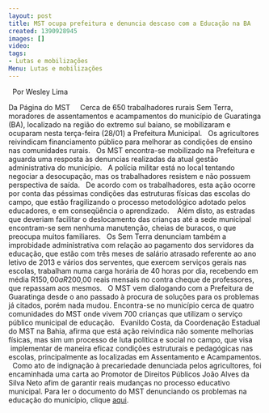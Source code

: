 ```yaml
---
layout: post
title: MST ocupa prefeitura e denuncia descaso com a Educação na BA
created: 1390928945
images: []
video: 
tags:
- Lutas e mobilizações
Menu: Lutas e mobilizações
---
```



 
Por Wesley Lima

Da Página do MST
 
 
Cerca de 650 trabalhadores rurais Sem Terra, moradores de assentamentos e acampamentos do município de Guaratinga (BA), localizado na região do extremo sul baiano, se mobilizaram e ocuparam nesta terça-feira (28/01) a Prefeitura Municipal.
 
Os agricultores reivindicam financiamento público para melhorar as condições de ensino nas comunidades rurais.
 
Os MST encontra-se mobilizado na Prefeitura e aguarda uma resposta às denuncias realizadas da atual gestão administrativa do município.
 
A polícia militar está no local tentando negociar a desocupação, mas os trabalhadores resistem e não possuem perspectiva de saída.
 
De acordo com os trabalhadores, esta ação ocorre por conta das péssimas condições das estruturas físicas das escolas do campo, que estão fragilizando o processo metodológico adotado pelos educadores, e em conseqüência o aprendizado. 
 
Além disto, as estradas que deveriam facilitar o deslocamento das crianças até a sede municipal encontram-se sem nenhuma manutenção, cheias de buracos, o que preocupa muitos familiares.
 
Os Sem Terra denunciam também a improbidade administrativa com relação ao pagamento dos servidores da educação, que estão com três meses de salário atrasado referente ao ano letivo de 2013 e vários dos serventes, que exercem serviços gerais nas escolas, trabalham numa carga horária de 40 horas por dia, recebendo em média R$150,00 a R$200,00 reais mensais no contra cheque de professores, que repassam aos mesmos.
 
O MST vem dialogando com a Prefeitura de Guaratinga desde o ano passado à procura de soluções para os problemas já citados, porém nada mudou. Encontra-se no município cerca de quatro comunidades do MST onde vivem 700 crianças que utilizam o serviço público municipal de educação.
 
Evanildo Costa, da Coordenação Estadual do MST na Bahia, afirma que está ação reivindica não somente melhorias físicas, mas sim um processo de luta política e social no campo, que visa  implementar de maneira eficaz condições estruturais e pedagógicas nas escolas, principalmente as localizadas em Assentamento e Acampamentos.
 
Como ato de indignação à precariedade denunciada pelos agricultores, foi encaminhada uma carta ao Promotor de Direitos Públicos João Alves da Silva Neto afim de garantir reais mudanças no processo educativo municipal.
Para ler o documento do MST denunciando os problemas na educação do município, clique 
[aqui](http://mst.org.br/sites/default/files/documento%20mst%20denuncia%20BA.doc).

 
 
